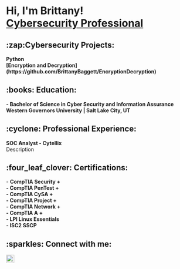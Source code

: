<h1>Hi, I'm Brittany! <br/><a href="https://github.com/BrittanyBaggett">Cybersecurity Professional</a>

<h2> :zap:Cybersecurity Projects:</h2>
<b>Python<br / >
[Encryption and Decryption](https://github.com/BrittanyBaggett/EncryptionDecryption)

<h2> :books: Education:</h2>
- <b>Bachelor of Science in Cyber Security and Information Assurance <br / >
</b> Western Governors University | Salt Lake City, UT</b> 

<h2> :cyclone: Professional Experience:</h2>
<b>SOC Analyst - Cytellix<br / >
</b>Description</b> 

<h2> :four_leaf_clover: Certifications:</h2>
- <b>CompTIA Security + <br / >
- <b>CompTIA PenTest +<br / >
- <b>CompTIA CySA +<br / >
- <b>CompTIA Project +<br / >
- <b>CompTIA Network +<br / >
- <b>CompTIA A +<br / >
- <b>LPI Linux Essentials <br / >
- <b>ISC2 SSCP </b>

<h2> :sparkles: Connect with me:</h2>

[<img align="left" alt="BrittanyBaggett | LinkedIn" width="22px" src="https://cdn.jsdelivr.net/npm/simple-icons@v3/icons/linkedin.svg" />][linkedin]

[linkedin]: www.linkedin.com/in/brittany-baggett-
